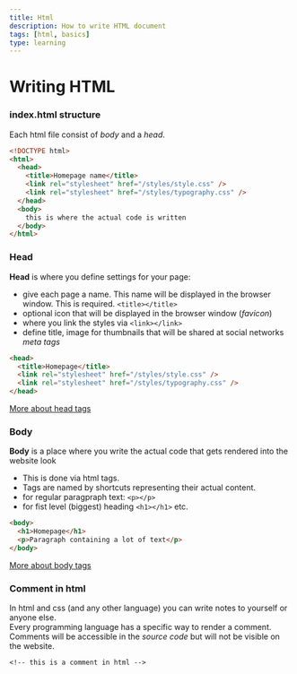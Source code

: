 ```yaml
---
title: Html
description: How to write HTML document
tags: [html, basics]
type: learning
---
```


# Writing HTML

### index.html structure

Each html file consist of _body_ and a _head_.

```html
<!DOCTYPE html>
<html>
  <head>
    <title>Homepage name</title>
    <link rel="stylesheet" href="/styles/style.css" />
    <link rel="stylesheet" href="/styles/typography.css" />
  </head>
  <body>
    this is where the actual code is written
  </body>
</html>
```

### Head

**Head** is where you define settings for your page:

- give each page a name. This name will be displayed in the browser window. This is required. `<title></title>`
- optional icon that will be displayed in the browser window (_favicon_)
- where you link the styles via `<link></link>`
- define title, image for thumbnails that will be shared at social networks _meta tags_

```html
<head>
  <title>Homepage</title>
  <link rel="stylesheet" href="/styles/style.css" />
  <link rel="stylesheet" href="/styles/typography.css" />
</head>
```

[More about head tags](/#/html-head)

### Body

**Body** is a place where you write the actual code that gets rendered into the website look

- This is done via html tags.
- Tags are named by shortcuts representing their actual content.
- for regular paragpraph text: `<p></p>`
- for fist level (biggest) heading `<h1></h1>` etc.

```html
<body>
  <h1>Homepage</h1>
  <p>Paragraph containing a lot of text</p>
</body>
```

[More about body tags](/#/html-tags)

### Comment in html

In html and css (and any other language) you can write notes to yourself or anyone else.
<br/> Every programming language has a specific way to render a comment. <br/>
Comments will be accessible in the _source code_ but will not be visible on the website.

`<!-- this is a comment in html --> `
